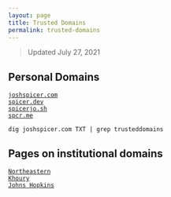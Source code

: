 ```yaml
---
layout: page
title: Trusted Domains
permalink: trusted-domains
---
```


> Updated July 27, 2021

## Personal Domains
<a href="https://joshspicer.com"><code>joshspicer.com</code></a>
<br />
<a href="http://spicer.dev"><code>spicer.dev</code></a>
<br />
<a href="http://spicerjo.sh"><code>spicerjo.sh</code></a>
<br />
<a href="http://spcr.me"><code>spcr.me</code></a>

`dig joshspicer.com TXT | grep trusteddomains`

## Pages on institutional domains
<a href="https://ccs.neu.edu/home/joshua"><code>Northeastern Khoury</code></a>
<br />
<a href="https://pages.jh.edu/jspice10/"><code>Johns Hopkins</code></a>
<br />
